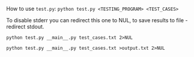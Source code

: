 How to use `test.py`:
`python test.py <TESTING_PROGRAM> <TEST_CASES>`

To disable stderr you can redirect this one to NUL, to save results to file - redirect stdout.

`python test.py __main__.py test_cases.txt 2>NUL`

`python test.py __main__.py test_cases.txt >output.txt 2>NUL`
